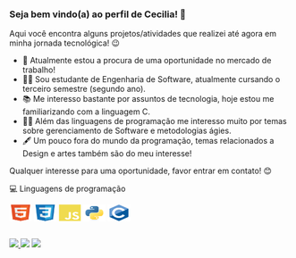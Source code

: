 ### Seja bem vindo(a) ao perfil de Cecilia! 👋

Aqui você encontra alguns projetos/atividades que realizei até agora em minha jornada tecnológica! 😉

- 👀 Atualmente estou a procura de uma oportunidade no mercado de trabalho!
- 👩‍🎓 Sou estudante de Engenharia de Software, atualmente cursando o terceiro semestre (segundo ano).
- 📚 Me interesso bastante por assuntos de tecnologia, hoje estou me familiarizando com a linguagem C. 
- 👩‍💻 Além das linguagens de programação me interesso muito por temas sobre gerenciamento de Software e metodologias ágies.
- 🖋️ Um pouco fora do mundo da programação, temas relacionados a Design e artes também são do meu interesse!

Qualquer interesse para uma oportunidade, favor entrar em contato! 😊

 <p> 💻 Linguagens de programação
<div style="display: inline_block">
  <img align="center" alt="HTML" height="30" width="40" src="https://raw.githubusercontent.com/devicons/devicon/master/icons/html5/html5-original.svg">
  <img align="center" alt="CSS" height="30" width="40" src="https://raw.githubusercontent.com/devicons/devicon/master/icons/css3/css3-original.svg">
  <img align="center" alt="JavaScript" height="30" width="40" src="https://raw.githubusercontent.com/devicons/devicon/master/icons/javascript/javascript-plain.svg">
  <img align="center" alt="Python" height="30" width="40" src="https://raw.githubusercontent.com/devicons/devicon/master/icons/python/python-original.svg">
  <img align="center" alt="Linguagem C" height="30" width="40" src="https://raw.githubusercontent.com/devicons/devicon/master/icons/c/c-original.svg">
</div>
</p> 
<br>
<div> 
  <a href="https://www.linkedin.com/in/ceciliacamargoprado" target="_blank"><img src="https://img.shields.io/badge/-LinkedIn-%230077B5?style=for-the-badge&logo=linkedin&logoColor=white" target="_blank">
  <a href = "mailto:ceciliacprado1@gmail.com"><img src="https://img.shields.io/badge/-Gmail-%23333?style=for-the-badge&logo=gmail&logoColor=white" target="_blank"></a>
  <a href="https://instagram.com/cecilia.cp__" target="_blank"><img src="https://img.shields.io/badge/-Instagram-%23E4405F?style=for-the-badge&logo=instagram&logoColor=white" target="_blank"></a>
  </a> 
</div></p>
